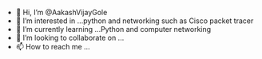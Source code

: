 - 👋 Hi, I’m @AakashVijayGole
- 👀 I’m interested in ...python and networking such as Cisco packet tracer
- 🌱 I’m currently learning ...Python and computer networking
- 💞️ I’m looking to collaborate on ...
- 📫 How to reach me ...

<!---
AakashVijayGole/AakashVijayGole is a ✨ special ✨ repository because its `README.md` (this file) appears on your GitHub profile.
You can click the Preview link to take a look at your changes.
--->
